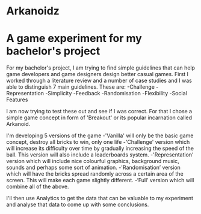 Arkanoidz
=========

A game experiment for my bachelor's project
=======================================
For my bachelor's project, I am trying to find simple guidelines that can help game developers and game designers
design better casual games. First I worked through a literature review and a number of case studies and 
I was able to distinguish 7 main guidelines. These are:
  -Challenge
  -Representation
  -Simplicity
  -Feedback
  -Randomisation
  -Flexibility
  -Social Features
  
I am now trying to test these out and see if I was correct. For that I chose a simple game concept in form of 'Breakout' 
or its popular incarnation called Arkanoid.

I'm developing 5 versions of the game
  -'Vanilla' will only be the basic game concept, destroy all bricks to win, only one life
  -'Challenge' version which will increase its difficulty over time by gradually increasing the speed of the ball. 
    This version will also include a leaderboards system.
  -'Representation' version which will include nice colourful graphics, background music, 
    sounds and perhaps some sort of animation.
  -'Randomisation’ version which will have the bricks spread randomly across a certain area of the screen. 
    This will make each game slightly different.
  -‘Full’ version which will combine all of the above.
  
I'll then use Analytics to get the data that can be valuable to my experiment and analyse that data to come up 
with some conclusions.

